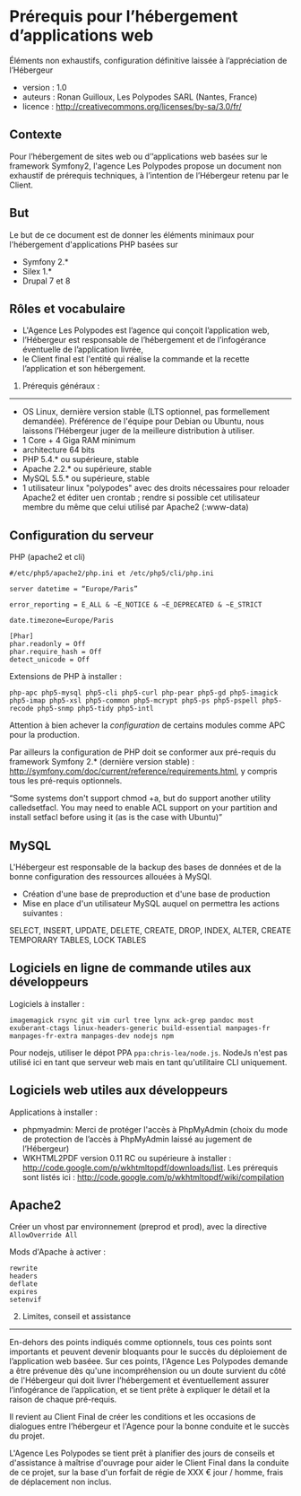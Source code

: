Prérequis pour l’hébergement d’applications web
===============================================

Éléments non exhaustifs, configuration définitive laissée à l’appréciation de l’Hébergeur

* version : 1.0
* auteurs : Ronan Guilloux, Les Polypodes SARL (Nantes, France)
* licence : http://creativecommons.org/licenses/by-sa/3.0/fr/ 


Contexte
--------

Pour l’hébergement de sites web ou d’’applications web basées sur le framework Symfony2,
l'agence Les Polypodes propose un document non exhaustif de prérequis techniques,
à l’intention de l’Hébergeur retenu par le Client.

But
---

Le but de ce document est de donner les éléments minimaux pour l'hébergement d'applications PHP basées sur

* Symfony 2.*
* Silex 1.*
* Drupal 7 et 8


Rôles et vocabulaire 
--------------------

* L'Agence Les Polypodes est l’agence qui conçoit l’application web,
* l’Hébergeur est responsable de l’hébergement et de l’infogérance éventuelle de l’application livrée,
* le Client final est l'entité qui réalise la commande et la recette l’application et son hébergement.


1. Prérequis généraux : 
-----------------------

* OS Linux, dernière version stable (LTS optionnel, pas formellement demandée). Préférence de l'équipe pour Debian ou Ubuntu, nous laissons l’Hébergeur juger de la meilleure distribution à utiliser.
* 1 Core + 4 Giga RAM minimum
* architecture 64 bits
* PHP 5.4.* ou supérieure, stable 
* Apache 2.2.* ou supérieure, stable
* MySQL 5.5.* ou supérieure, stable
* 1 utilisateur linux "polypodes" avec des droits nécessaires pour reloader Apache2 et éditer uen crontab ; rendre si possible cet utilisateur membre du même que celui utilisé par Apache2 (:www-data)


Configuration du serveur
------------------------

PHP (apache2 et cli)

```
#/etc/php5/apache2/php.ini et /etc/php5/cli/php.ini

server datetime = “Europe/Paris”

error_reporting = E_ALL & ~E_NOTICE & ~E_DEPRECATED & ~E_STRICT

date.timezone=Europe/Paris

[Phar]
phar.readonly = Off
phar.require_hash = Off
detect_unicode = Off
```

Extensions de PHP à installer :

```
php-apc php5-mysql php5-cli php5-curl php-pear php5-gd php5-imagick php5-imap php5-xsl php5-common php5-mcrypt php5-ps php5-pspell php5-recode php5-snmp php5-tidy php5-intl
```

Attention à bien achever la *configuration* de certains modules comme APC pour la production.

Par ailleurs la configuration de PHP doit se conformer aux pré-requis du framework Symfony 2.* (dernière version stable) : http://symfony.com/doc/current/reference/requirements.html, y compris tous les pré-requis optionnels.


“Some systems don't support chmod +a, but do support another utility calledsetfacl. You may need to enable ACL support on your partition and install setfacl before using it (as is the case with Ubuntu)”

MySQL
-----

L'Hébergeur est responsable de la backup des bases de données et de la bonne configuration des ressources allouées à MySQl.

* Création d'une base de preproduction et d'une base de production
* Mise en place d'un utilisateur MySQL auquel on permettra les actions suivantes :

SELECT, INSERT, UPDATE, DELETE, CREATE, DROP, INDEX, ALTER, CREATE TEMPORARY TABLES, LOCK TABLES

Logiciels en ligne de commande utiles aux développeurs
------------------------------------------------------

Logiciels à installer :

```
imagemagick rsync git vim curl tree lynx ack-grep pandoc most exuberant-ctags linux-headers-generic build-essential manpages-fr manpages-fr-extra manpages-dev nodejs npm
```

Pour nodejs, utiliser le dépot PPA `ppa:chris-lea/node.js`. NodeJs n'est pas utilisé ici en tant que serveur web mais en tant qu'utilitaire CLI uniquement.


Logiciels web utiles aux développeurs
-------------------------------------

Applications à installer :

* phpmyadmin: Merci de protéger l'accès à PhpMyAdmin (choix du mode de protection de l’accès à PhpMyAdmin laissé au jugement de l’Hébergeur)
* WKHTML2PDF version 0.11 RC ou supérieure à installer : http://code.google.com/p/wkhtmltopdf/downloads/list. Les prérequis sont listés ici : http://code.google.com/p/wkhtmltopdf/wiki/compilation


Apache2 
-------

Créer un vhost par environnement (preprod et prod), avec la directive `AllowOverride All`

Mods d'Apache à activer :

```
rewrite
headers
deflate
expires
setenvif
```



2. Limites, conseil et assistance
---------------------------------

En-dehors des points indiqués comme optionnels, tous ces points sont importants et peuvent devenir bloquants pour le succès du déploiement de l’application web baséee. Sur ces points, l'Agence Les Polypodes demande a être prévenue dès qu'une incompréhension ou un doute survient du côté de l'Hébergeur qui doit livrer l’hébergement et éventuellement assurer l’infogérance de l’application, et se tient prête à expliquer le détail et la raison de chaque pré-requis. 

Il revient au Client Final de créer les conditions et les occasions de dialogues entre l’hébergeur et l'Agence pour la bonne conduite et le succès du projet. 

L'Agence Les Polypodes se tient prêt à planifier des jours de conseils et d'assistance à maîtrise d'ouvrage pour aider le Client Final dans la conduite de ce projet, sur la base d'un forfait de régie de XXX € jour / homme, frais de déplacement non inclus.


